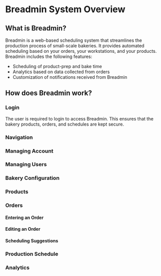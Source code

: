 # Breadmin System Overview
## What is Breadmin?
Breadmin is a web-based scheduling system that streamlines the production process of small-scale bakeries. It provides automated scheduling based on your orders, your workstations, and your products. Breadmin includes the following features:
- Scheduling of product-prep and bake time
- Analytics based on data collected from orders
- Customization of notifications received from Breadmin

## How does Breadmin work?
### Login
The user is required to login to access Breadmin. This ensures that the bakery products, orders, and schedules are kept secure. 
### Navigation

### Managing Account

### Managing Users

### Bakery Configuration

### Products

### Orders

#### Entering an Order

#### Editing an Order

#### Scheduling Suggestions

### Production Schedule

### Analytics

